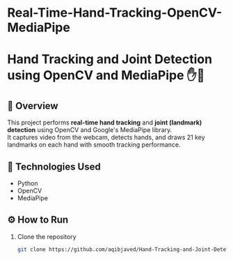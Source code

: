 # Real-Time-Hand-Tracking-OpenCV-MediaPipe
# Hand Tracking and Joint Detection using OpenCV and MediaPipe ✋🤖

## 📖 Overview
This project performs **real-time hand tracking** and **joint (landmark) detection** using OpenCV and Google's MediaPipe library.  
It captures video from the webcam, detects hands, and draws 21 key landmarks on each hand with smooth tracking performance.

## 🧠 Technologies Used
- Python  
- OpenCV  
- MediaPipe  

## ⚙️ How to Run
1. Clone the repository  
   ```bash
   git clone https://github.com/aqibjaved/Hand-Tracking-and-Joint-Detection-Using-MediaPipe.git
